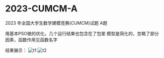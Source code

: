 # 2023-CUMCM-A
2023 年全国大学生数学建模竞赛(CUMCM)试题 A题

用基本PSO做的优化，几个运行结果也包含在了包里 
模型是简化的，忽略了部分因素，函数作用见函数名字

结果展示：
![t1](https://github.com/user-attachments/assets/ca84a37e-53a3-4114-acb8-6627dad5660b)
![t2](https://github.com/user-attachments/assets/2f71c3e4-aa71-4d12-b293-a61c2c75ddae)
